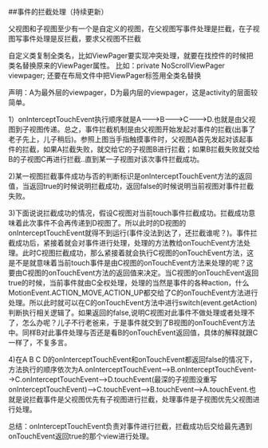 ##事件的拦截处理（持续更新）

父视图和子视图至少有一个是自定义的视图，在父视图写事件处理是拦截，在子视图写事件处理是反拦截，要求父视图不拦截

自定义类复制全类名，比如ViewPager要实现冲突处理，就要在找控件的时候把类名替换原来的ViewPager属性。
比如：private NoScrollViewPager viewpager;
还要在布局文件中把ViewPager标签用全类名替换


声明：A为最外层的viewpager，D为最内层的viewpager，这是activity的层面较简单。

1）onInterceptTouchEvent执行顺序就是A--->B--->C--->D.也就是由父视图到子视图传递。总之，事件拦截机制是由父视图开始发起对事件的拦截(出事了老子先上，儿子稍后)。参照上图当手指触摸事件时，父视图A首先发起对该起事件的拦截，如果A拦截失败，就交给它的子视图B进行拦截；如果B拦截失败就交给B的子视图C再进行拦截..直到某一子视图对该次事件拦截成功。

2)某一视图拦截事件成功与否的判断标识是onInterceptTouchEvent方法的返回值，当返回true的时候说明拦截成功，返回false的时候说明当前视图对事件拦截失败。

3)下面说说拦截成功的情况，假设C视图对当前touch事件拦截成功。拦截成功意味着此次事件不会再传递到D视图了。所以此时的D视图的onInterceptTouchEvent就得不到运行(事件没法到达了，还拦截谁呢？)。事件拦截成功后，紧接着就会对事件进行处理，处理的方法教给onTouchEvent方法处理。此时C视图拦截成功，那么紧接着就会执行C视图的onTouchEvent方法，这是不是就意味着当前touch事件是由C视图的onTouchEvent方法来处理的呢？这要由C视图的onTouchEvent方法的返回值来决定。当C视图的onTouchEvent返回true的时候，当前事件就由C全权处理，处理的当然是事件的各种action，什么MotionEvent.ACTION_MOVE,ACTION_UP都交给了C的onTouchEvent方法进行处理。所以此时就可以在C的onTouchEvent方法中进行switch(event.getAction)判断执行相关逻辑了。如果返回的false,说明C视图对此事件不做处理或者处理不了，怎么办呢？儿子不行老爸来，于是事件就交到了B视图的onTouchEvent方法中。同样B对此事件处理与否还是看B的onTouchEvent返回值，具体的解释就跟C一样了，不复多言。

4)在A B C D的onInterceptTouchEvent和onTouchEvent都返回false的情况下，方法执行的顺序依次为A.onInterceptTouchEvent-->B.onInterceptTouchEvent-->C.onInterceptTouchEvent-->D.touchEvent(最深的子视图没重写onInterceptTouchEvent)-->C.touchEvent-->B.touchEvent-->A.touchEvent.也就是说拦截事件是父视图优先有子视图进行拦截，处理事件是子视图优先父视图进行处理。

总结：onInterceptTouchEvent负责对事件进行拦截，拦截成功后交给最先遇到onTouchEvent返回true的那个view进行处理。
